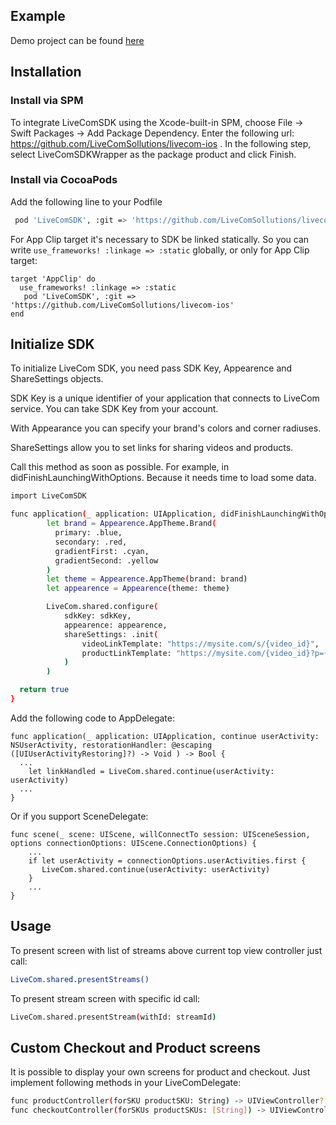 ## Example
Demo project can be found [here](https://github.com/LiveComSollutions/livecom-ios-demo)

## Installation
### Install via SPM
To integrate LiveComSDK using the Xcode-built-in SPM, choose File → Swift Packages → Add Package Dependency.
Enter the following url: https://github.com/LiveComSollutions/livecom-ios . In the following step, select LiveComSDKWrapper as the package product and click Finish.

### Install via CocoaPods
Add the following line to your Podfile
```sh
 pod 'LiveComSDK', :git => 'https://github.com/LiveComSollutions/livecom-ios'
```
For App Clip target it's necessary to SDK be linked statically. So you can write `use_frameworks! :linkage => :static` globally, or only for App Clip target:

```
target 'AppClip' do
  use_frameworks! :linkage => :static
   pod 'LiveComSDK', :git => 'https://github.com/LiveComSollutions/livecom-ios'
end
```

## Initialize SDK
To initialize LiveCom SDK, you need pass SDK Key, Appearence and ShareSettings objects.

SDK Key is a unique identifier of your application that connects to LiveCom service. You can take SDK Key from your account.

With Appearance you can specify your brand's colors and corner radiuses.

ShareSettings allow you to set links for sharing videos and products.

Call  this method as soon as possible. For example, in didFinishLaunchingWithOptions. Because it needs time to load some data.
```sh 
import LiveComSDK

func application(_ application: UIApplication, didFinishLaunchingWithOptions launchOptions: [UIApplication.LaunchOptionsKey: Any]?) -> Bool {
        let brand = Appearence.AppTheme.Brand(
          primary: .blue,
          secondary: .red,
          gradientFirst: .cyan,
          gradientSecond: .yellow
        )
        let theme = Appearence.AppTheme(brand: brand)
        let appearence = Appearence(theme: theme)

        LiveCom.shared.configure(
            sdkKey: sdkKey,
            appearence: appearence,
            shareSettings: .init(
                videoLinkTemplate: "https://mysite.com/s/{video_id}",
                productLinkTemplate: "https://mysite.com/{video_id}?p={product_id}"
            )
        )

  return true
}
```
Add the following code to AppDelegate:
```
func application(_ application: UIApplication, continue userActivity: NSUserActivity, restorationHandler: @escaping ([UIUserActivityRestoring]?) -> Void ) -> Bool {
  ...
    let linkHandled = LiveCom.shared.continue(userActivity: userActivity)
  ...
}
```
Or if you support SceneDelegate:
```
func scene(_ scene: UIScene, willConnectTo session: UISceneSession, options connectionOptions: UIScene.ConnectionOptions) {
    ...        
    if let userActivity = connectionOptions.userActivities.first {
       LiveCom.shared.continue(userActivity: userActivity)
    }
    ...
}
```

## Usage
To present screen with list of streams above current top view controller just call:
```sh 
LiveCom.shared.presentStreams()
```

To present stream screen with specific id call:
```sh 
LiveCom.shared.presentStream(withId: streamId)
```

## Custom Checkout and Product screens
It is possible to display your own screens for product and checkout.
Just implement following methods in your LiveComDelegate:
```sh
func productController(forSKU productSKU: String) -> UIViewController?
func checkoutController(forSKUs productSKUs: [String]) -> UIViewController?
```